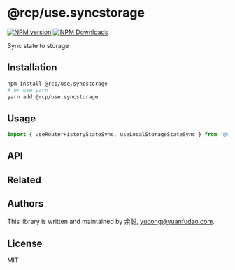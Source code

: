 # @rcp/use.syncstorage

[![NPM version](https://img.shields.io/npm/v/@rcp/use.syncstorage.svg?style=flat-square)](https://www.npmjs.com/package/@rcp/use.syncstorage)
[![NPM Downloads](https://img.shields.io/npm/dm/@rcp/use.syncstorage.svg?style=flat-square&maxAge=43200)](https://www.npmjs.com/package/@rcp/use.syncstorage)

Sync state to storage

## Installation

```bash
npm install @rcp/use.syncstorage
# or use yarn
yarn add @rcp/use.syncstorage
```

## Usage

```javascript
import { useRouterHistoryStateSync, useLocalStorageStateSync } from '@rcp/use.syncstorage'
```

## API

## Related

## Authors

This library is written and maintained by 余聪, <a href="mailto:yucong@yuanfudao.com">yucong@yuanfudao.com</a>.

## License

MIT
